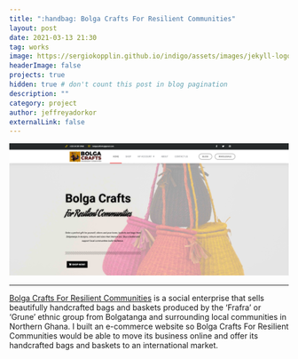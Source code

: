 ```yaml
---
title: ":handbag: Bolga Crafts For Resilient Communities"
layout: post
date: 2021-03-13 21:30
tag: works
image: https://sergiokopplin.github.io/indigo/assets/images/jekyll-logo-light-solid.png
headerImage: false
projects: true
hidden: true # don't count this post in blog pagination
description: ""
category: project
author: jeffreyadorkor
externalLink: false
---
```


![Screenshot](../assets/images/bolgacrafts.png)

---

[Bolga Crafts For Resilient Communities](https://emergencyhub.co) is a social enterprise that sells beautifully handcrafted bags and baskets produced by the ‘Frafra’ or ‘Grune’ ethnic group from Bolgatanga and surrounding local communities in Northern Ghana. I built an e-commerce website so Bolga Crafts For Resilient Communities would be able to move its business online and offer its handcrafted bags and baskets to an international market.